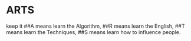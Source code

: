 # ARTS
keep it
##A means learn the Algorithm,
##R means learn the English,
##T means learn the Techniques,
##S means learn how to influence people.
